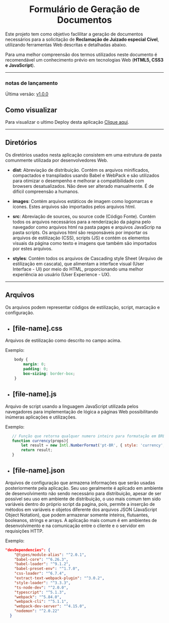<h1 align="center">Formulário de Geração de Documentos</h1>

Este projeto tem como objetivo faclilitar a geração de documentos necessários para a solicitação de **Reclamação de Juizado especial Cível**, utilizando ferramentas Web descritas e detalhadas abaixo.

Para uma melhor compreensão dos termos utilizados neste documento é recomendável um conhecimento prévio em tecnologias Web (**HTML5, CSS3 e JavaScript**).

---

### notas de lançamento

Última versão: [v1.0.0](./release-notes/last.md)

## Como visualizar

Para visualizar o ultimo Deploy desta aplicação [Clique aqui](https://itapoavara1.github.io/JEC/).

---

## Diretórios

Os diretórios usados nesta aplicação consistem em uma estrutura de pasta comunmente utilizada por desenvolvedores Web.

- **dist**:
 Abreviação de distribuição. Contém os arquivos minificados, compactados e transpilados usando Babel e WebPack e são utilizados para otimizar o desempenho e melhorar a compatibilidade com browsers desatualizados. Não deve ser alterado manualmente. É de difícil compreensão a humanos.

- **images**:
 Contém arquivos estáticos de imagem como logomarcas e ícones. Estes arquivos são importados pelos arquivos html.

- **src**:
 Abreviação de sources, ou source code (Código Fonte). Contém todos os arquivos necessários para a renderização da página pelo navegador como arquivos html na pasta pages e arquivos JavaScrip na pasta scripts. Os arquivos html são responsáveis por importar os arquivos de estilização (CSS), scripts (JS) e contém os elementos visuais da página como texto e imagens que também são importados por estes arquivos.

- **styles**:
 Contém todos os arquivos de Cascading style Sheet (Arquivo de estilização em cascata), que alimentam a interface visual (User Interface - UI) por meio do HTML, proporcionando uma melhor experiência ao usuário (User Experience - UX).

---

## Arquivos

Os arquivos podem representar códigos de estilização, script, marcação e configuração.

- ## [file-name].css
Arquivos de estilização como descrito no campo acima.

Exemplo:

```` css
    body {
        margin: 0;
        padding: 0;
        box-sizing: border-box;
    }
````

- ## [file-name].js
 Arquivo de script usando a linguagem JavaScript utilizada pelos navegadores para implementação de lógica a páginas Web possibilitando inúmeras aplicações e utilizações.

 Exemplo:

 ``` JavaScript
    // Função que retorna qualquer numero inteiro para formatação em BRL.
    function currency(props){
        let result = new Intl.NumberFormat('pt-BR', { style: 'currency', currency: 'BRL' }).format(props);
        return result;
    }
 ```

- ## [file-name].json

Arquivos de configuração que armazena informações que serão usadas posteriormente pela aplicação. Seu uso geralmente é aplicado em ambiente de desenvolvimento não sendo necessário para distribuição, apesar de ser possível seu uso em ambiente de distribuição, o uso mais comum tem sido variáveis dentro do próprio script da pagina, pois, permite a inserção de métodos em variáveis e objetos diferente dos arquivos JSON (JavaScript Object Notation), que podem armazenar somente inteiros, flutuantes, booleanos, strings e arrays. A aplicação mais comum é em ambientes de desenvolvimento e na comunicação entre o cliente e o servidor em requisições HTTP.

Exemplo:
``` json
"devDependencies": {
    "@types/module-alias": "^2.0.1",
    "babel-core": "^6.26.3",
    "babel-loader": "^9.1.2",
    "babel-preset-env": "^1.7.0",
    "css-loader": "^6.7.4",
    "extract-text-webpack-plugin": "^3.0.2",
    "style-loader": "^3.3.3",
    "ts-node-dev": "^2.0.0",
    "typescript": "^5.1.3",
    "webpack": "^5.84.0",
    "webpack-cli": "^5.1.1",
    "webpack-dev-server": "^4.15.0",
    "nodemon": "^2.0.22"
  }
```